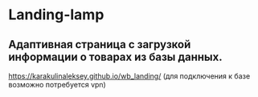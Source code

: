 # Landing-lamp
## Адаптивная страница с загрузкой информации о товарах из базы данных.
https://karakulinaleksey.github.io/wb_landing/ (для подключения к базе возможно потребуется vpn)
